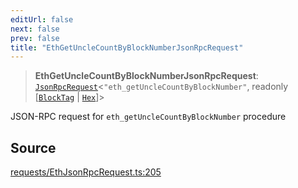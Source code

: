 ```yaml
---
editUrl: false
next: false
prev: false
title: "EthGetUncleCountByBlockNumberJsonRpcRequest"
---
```


> **EthGetUncleCountByBlockNumberJsonRpcRequest**: [`JsonRpcRequest`](/reference/jsonrpc/type-aliases/jsonrpcrequest/)\<`"eth_getUncleCountByBlockNumber"`, readonly [[`BlockTag`](/reference/utils/type-aliases/blocktag/) \| [`Hex`](/reference/utils/type-aliases/hex/)]\>

JSON-RPC request for `eth_getUncleCountByBlockNumber` procedure

## Source

[requests/EthJsonRpcRequest.ts:205](https://github.com/evmts/tevm-monorepo/blob/main/packages/procedures-types/src/requests/EthJsonRpcRequest.ts#L205)
